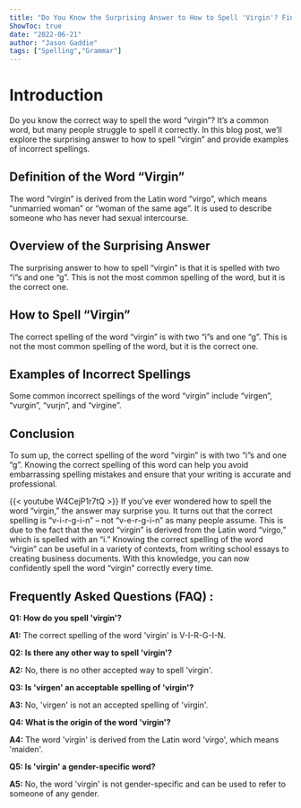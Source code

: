 ```yaml
---
title: "Do You Know the Surprising Answer to How to Spell 'Virgin'? Find Out Now!"
ShowToc: true 
date: "2022-06-21"
author: "Jason Gaddie" 
tags: ["Spelling","Grammar"]
---
```

# Introduction
Do you know the correct way to spell the word “virgin”? It’s a common word, but many people struggle to spell it correctly. In this blog post, we’ll explore the surprising answer to how to spell “virgin” and provide examples of incorrect spellings. 

## Definition of the Word “Virgin”
The word “virgin” is derived from the Latin word “virgo”, which means “unmarried woman” or “woman of the same age”. It is used to describe someone who has never had sexual intercourse. 

## Overview of the Surprising Answer 
The surprising answer to how to spell “virgin” is that it is spelled with two “i”s and one “g”. This is not the most common spelling of the word, but it is the correct one. 

## How to Spell “Virgin”
The correct spelling of the word “virgin” is with two “i”s and one “g”. This is not the most common spelling of the word, but it is the correct one. 

## Examples of Incorrect Spellings
Some common incorrect spellings of the word “virgin” include “virgen”, “vurgin”, “vurjn”, and “virgine”. 

## Conclusion
To sum up, the correct spelling of the word “virgin” is with two “i”s and one “g”. Knowing the correct spelling of this word can help you avoid embarrassing spelling mistakes and ensure that your writing is accurate and professional.

{{< youtube W4CejP1r7tQ >}} 
If you’ve ever wondered how to spell the word “virgin,” the answer may surprise you. It turns out that the correct spelling is “v-i-r-g-i-n” – not “v-e-r-g-i-n” as many people assume. This is due to the fact that the word “virgin” is derived from the Latin word “virgo,” which is spelled with an “i.” Knowing the correct spelling of the word “virgin” can be useful in a variety of contexts, from writing school essays to creating business documents. With this knowledge, you can now confidently spell the word “virgin” correctly every time.

## Frequently Asked Questions (FAQ) :
**Q1: How do you spell 'virgin'?**

**A1:** The correct spelling of the word 'virgin' is V-I-R-G-I-N.

**Q2: Is there any other way to spell 'virgin'?**

**A2:** No, there is no other accepted way to spell 'virgin'.

**Q3: Is 'virgen' an acceptable spelling of 'virgin'?**

**A3:** No, 'virgen' is not an accepted spelling of 'virgin'.

**Q4: What is the origin of the word 'virgin'?**

**A4:** The word 'virgin' is derived from the Latin word 'virgo', which means 'maiden'.

**Q5: Is 'virgin' a gender-specific word?**

**A5:** No, the word 'virgin' is not gender-specific and can be used to refer to someone of any gender.





